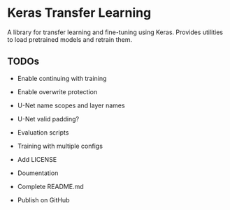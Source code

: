 # Keras Transfer Learning

A library for transfer learning and fine-tuning using Keras. Provides utilities to load pretrained models and retrain them.

## TODOs

- Enable continuing with training
- Enable overwrite protection
- U-Net name scopes and layer names
- U-Net valid padding?
- Evaluation scripts
- Training with multiple configs

- Add LICENSE
- Doumentation
- Complete README.md
- Publish on GitHub